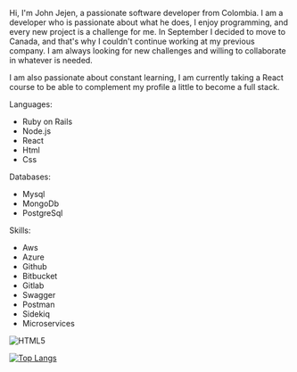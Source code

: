 
Hi, I'm John Jejen, a passionate software developer from Colombia. I am a developer who is passionate about what he does, I enjoy programming, and every new project is a challenge for me. In September I decided to move to Canada, and that's why I couldn't continue working at my previous company. I am always looking for new challenges and willing to collaborate in whatever is needed.

I am also passionate about constant learning, I am currently taking a React course to be able to complement my profile a little to become a full stack.


Languages:

<ul>
 <li>Ruby on Rails</li>
 <li>Node.js</li>
 <li>React</li>
 <li>Html</li>
 <li>Css</li>
</ul>

Databases:
<ul>
 <li>Mysql</li>
 <li>MongoDb</li>
 <li>PostgreSql</li>
</ul>

Skills:

<ul>
 <li>Aws</li>
 <li>Azure</li>
 <li>Github</li>
 <li>Bitbucket</li>
 <li>Gitlab</li>
 <li>Swagger</li>
 <li>Postman</li>
 <li>Sidekiq</li>
 <li>Microservices</li>
</ul>


 
<img src="https://camo.githubusercontent.com/d63d473e728e20a286d22bb2226a7bf45a2b9ac6c72c59c0e61e9730bfe4168c/68747470733a2f2f696d672e736869656c64732e696f2f62616467652f48544d4c352d4533344632363f7374796c653d666f722d7468652d6261646765266c6f676f3d68746d6c35266c6f676f436f6c6f723d7768697465" alt="HTML5" data-canonical-src="https://img.shields.io/badge/HTML5-E34F26?style=for-the-badge&amp;logo=html5&amp;logoColor=white" style="max-width: 100%;">

[![Top Langs](https://github-readme-stats.vercel.app/api/top-langs/?username=johncjejen&layout=compact)](https://github.com/johncjejen/github-readme-stats)
